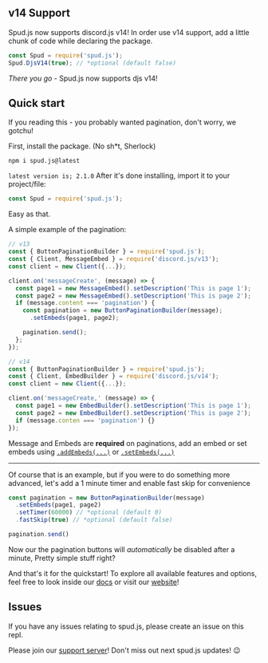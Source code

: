 ## v14 Support
Spud.js now supports discord.js v14! In order use v14 support, add a little chunk of code while declaring the package.
```js
const Spud = require('spud.js');
Spud.DjsV14(true); // *optional (default false)
```
*There you go* - Spud.js now supports djs v14!

## Quick start

If you reading this - you probably wanted pagination, don't worry, we gotchu!

First, install the package. (No sh*t, Sherlock)
```
npm i spud.js@latest
```
`latest version is; 2.1.0`
After it's done installing, import it to your project/file:
```js
const Spud = require('spud.js');
```
Easy as that.

A simple example of the pagination:
```js
// v13
const { ButtonPaginationBuilder } = require('spud.js');
const { Client, MessageEmbed } = require('discord.js/v13');
const client = new Client({...});

client.on('messageCreate', (message) => {
  const page1 = new MessageEmbed().setDescription('This is page 1');
  const page2 = new MessageEmbed().setDescription('This is page 2');
  if (message.content === 'pagination') {
    const pagination = new ButtonPaginationBuilder(message);
      .setEmbeds(page1, page2);

    pagination.send();
  };
});

// v14
const { ButtonPaginationBuilder } = require('spud.js');
const { Client, EmbedBuilder } = require('discord.js/v14');
const client = new Client({...});

client.on('messageCreate,' (message) => {
  const page1 = new EmbedBuilder().setDescription('This is page 1');
  const page2 = new EmbedBuilder().setDescription('This is page 2');
  if (message.conten === 'pagination') {}
});
```
Message and Embeds are **required** on paginations, add an embed or set embeds using [`.addEmbeds(...)`](https://github.com/MrPotato30/spudjs-docs/blob/main/docs/package/ButtonPaginationBuilder.md#addembedsembeds) or [`.setEmbeds(...)`](https://github.com/MrPotato30/spudjs-docs/blob/main/docs/package/ButtonPaginationBuilder.md#setembedsembeds)

---

Of course that is an example, but if you were to do something more advanced, let's add a 1 minute timer and enable fast skip for convenience
```js
const pagination = new ButtonPaginationBuilder(message)
  .setEmbeds(page1, page2)
  .setTimer(60000) // *optional (default 0)
  .fastSkip(true) // *optional (default false)

pagination.send()
```
Now our the pagination buttons will *automatically* be disabled after a minute, Pretty simple stuff right?

And that's it for the quickstart!
To explore all available features and options, feel free to look inside our [docs](https://github.com/MrPotato30/spudjs-docs/tree/main/docs) or visit our [website](https://spud.js.org)!

## Issues
If you have any issues relating to spud.js, please create an issue on this repl.

Please join our [support server](https://spudjs.repl.co/support)! Don't miss out next spud.js updates! 😉
